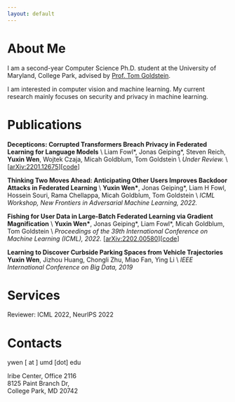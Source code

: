 ```yaml
---
layout: default
---
```


# About Me
I am a second-year Computer Science Ph.D. student at the University of Maryland, College Park, advised by [Prof. Tom Goldstein](https://www.cs.umd.edu/~tomg/). 

I am interested in computer vision and machine learning. My current research mainly focuses on security and privacy in machine learning.

# Publications
__Decepticons: Corrupted Transformers Breach Privacy in Federated Learning for Language Models__ \\
Liam Fowl\*, Jonas Geiping\*, Steven Reich, __Yuxin Wen__, Wojtek Czaja, Micah Goldblum, Tom Goldstein \\
_Under Review._ \\
\[[arXiv:2201.12675](https://arxiv.org/pdf/2201.12675.pdf)\]\[[code](https://github.com/JonasGeiping/breaching)\]

__Thinking Two Moves Ahead: Anticipating Other Users Improves Backdoor Attacks in Federated Learning__ \\
__Yuxin Wen\*__, Jonas Geiping*, Liam H Fowl, Hossein Souri, Rama Chellappa, Micah Goldblum, Tom Goldstein \\
_ICML Workshop, New Frontiers in Adversarial Machine Learning, 2022._

__Fishing for User Data in Large-Batch Federated Learning via Gradient Magnification__ \\
__Yuxin Wen\*__, Jonas Geiping\*, Liam Fowl\*, Micah Goldblum, Tom Goldstein \\
_Proceedings of the 39th International Conference on Machine Learning (ICML), 2022._ 
\[[arXiv:2202.00580](https://arxiv.org/pdf/2202.00580.pdf)\]\[[code](https://github.com/JonasGeiping/breaching)\]

__Learning to Discover Curbside Parking Spaces from Vehicle Trajectories__
__Yuxin Wen__, Jizhou Huang, Chongli Zhu, Miao Fan, Ying Li \\
_IEEE International Conference on Big Data, 2019_

# Services
Reviewer: ICML 2022, NeurIPS 2022

# Contacts
ywen [ at ] umd [dot] edu

Iribe Center, Office 2116  
8125 Paint Branch Dr,  
College Park, MD 20742
